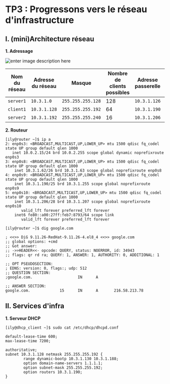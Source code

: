     


# TP3 : Progressons vers le réseau d'infrastructure

  

## I. (mini)Architecture réseau

  

**1. Adressage**

  

![enter image description here](https://cdn.discordapp.com/attachments/889061317321838627/893070227036860496/net.png)

| Nom du réseau | Adresse du réseau | Masque | Nombre de clients possibles | Adresse passerelle | Adresse broadcast |
|---------------|-------------------|---------------|-----------------------------|--------------------|----------------------------------------------------------------------------------------------|
| `server1` | `10.3.1.0` | `255.255.255.128` | 128 | `10.3.1.126` | `10.3.1.127` |
| `client1` | `10.3.1.128` | `255.255.255.192` | 64 | `10.3.1.190` | `10.3.1.191` |
| `server2` | `10.3.1.192` | `255.255.255.240` | 16 | `10.3.1.206` | `10.3.1.207`
  

**2. Routeur**

    [ily@router ~]$ ip a
    2: enp0s3: <BROADCAST,MULTICAST,UP,LOWER_UP> mtu 1500 qdisc fq_codel state UP group default qlen 1000
       inet 10.0.2.15/24 brd 10.0.2.255 scope global dynamic noprefixroute enp0s3
    3: enp0s8: <BROADCAST,MULTICAST,UP,LOWER_UP> mtu 1500 qdisc fq_codel state UP group default qlen 1000
        inet 10.3.1.62/26 brd 10.3.1.63 scope global noprefixroute enp0s8
    4: enp0s9: <BROADCAST,MULTICAST,UP,LOWER_UP> mtu 1500 qdisc fq_codel state UP group default qlen 1000
        inet 10.3.1.190/25 brd 10.3.1.255 scope global noprefixroute enp0s9
    5: enp0s10: <BROADCAST,MULTICAST,UP,LOWER_UP> mtu 1500 qdisc fq_codel state UP group default qlen 1000
        inet 10.3.1.206/28 brd 10.3.1.207 scope global noprefixroute enp0s10
           valid_lft forever preferred_lft forever
        inet6 fe80::a00:27ff:feb7:8793/64 scope link
           valid_lft forever preferred_lft forever

    [ily@router ~]$ dig google.com
    
    ; <<>> DiG 9.11.26-RedHat-9.11.26-4.el8_4 <<>> google.com
    ;; global options: +cmd
    ;; Got answer:
    ;; ->>HEADER<<- opcode: QUERY, status: NOERROR, id: 34943
    ;; flags: qr rd ra; QUERY: 1, ANSWER: 1, AUTHORITY: 0, ADDITIONAL: 1
    
    ;; OPT PSEUDOSECTION:
    ; EDNS: version: 0, flags:; udp: 512
    ;; QUESTION SECTION:
    ;google.com.                    IN      A
    
    ;; ANSWER SECTION:
    google.com.             15      IN      A       216.58.213.78
    



## II. Services d'infra

**1. Serveur DHCP**


    [ily@dhcp_client ~]$ sudo cat /etc/dhcp/dhcpd.conf
    
    default-lease-time 600;
    max-lease-time 7200;
    
    authoritative;
    subnet 10.3.1.128 netmask 255.255.255.192 {
            range dynamic-bootp 10.3.1.130 10.3.1.188;
            option domain-name-servers 1.1.1.1;
            option subnet-mask 255.255.255.192;
            option routers 10.3.1.190;
    }